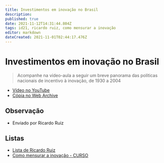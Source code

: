 ```yaml
---
title: Investimentos em inovação no Brasil
description: 
published: true
date: 2021-11-12T14:31:44.804Z
tags: id21, ricardo ruiz, como mensurar a inovação
editor: markdown
dateCreated: 2021-11-01T02:44:17.476Z
---
```


# Investimentos em inovação no Brasil
> Acompanhe na vídeo-aula a seguir um breve panorama das políticas nacionais de incentivo à inovação, de 1930 a 2004
- [Vídeo no YouTube](https://www.youtube.com/watch?v=sE_Q2h-1iS8)
- [Cópia no Web Archive](https://web.archive.org/web/20211019182234/https://www.youtube.com/watch?v=sE_Q2h-1iS8)
## Observação
- Enviado por Ricardo Ruiz

## Listas

- [Lista de Ricardo Ruiz](/listas/ricardo-ruiz)
- [Como mensurar a inovação - CURSO](/recursos/como-mensurar-a-inovacao-curso)